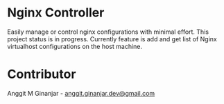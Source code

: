 # Nginx Controller
Easily manage or control nginx configurations with minimal effort. This project status is in progress.
Currently feature is add and get list of Nginx virtualhost configurations on the host machine.

# Contributor
Anggit M Ginanjar - <anggit.ginanjar.dev@gmail.com>
